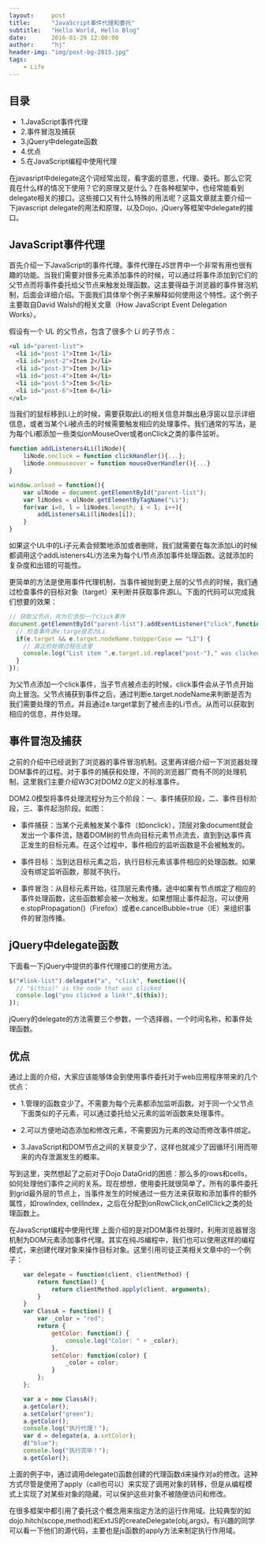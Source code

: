 ```yaml
---
layout:     post
title:      "JavaScript事件代理和委托"
subtitle:   "Hello World, Hello Blog"
date:       2016-01-29 12:00:00
author:     "hj"
header-img: "img/post-bg-2015.jpg"
tags:
    - Life
---
```


## 目录
- 1.JavaScript事件代理
- 2.事件冒泡及捕获
- 3.jQuery中delegate函数
- 4.优点
- 5.在JavaScript编程中使用代理

在javasript中delegate这个词经常出现，看字面的意思，代理、委托。那么它究竟在什么样的情况下使用？它的原理又是什么？在各种框架中，也经常能看到delegate相关的接口。这些接口又有什么特殊的用法呢？这篇文章就主要介绍一下javascript delegate的用法和原理，以及Dojo，jQuery等框架中delegate的接口。

## JavaScript事件代理

首先介绍一下JavaScript的事件代理。事件代理在JS世界中一个非常有用也很有趣的功能。当我们需要对很多元素添加事件的时候，可以通过将事件添加到它们的父节点而将事件委托给父节点来触发处理函数。这主要得益于浏览器的事件冒泡机制，后面会详细介绍。下面我们具体举个例子来解释如何使用这个特性。这个例子主要取自David Walsh的相关文章（How JavaScript Event Delegation Works）。

假设有一个 UL 的父节点，包含了很多个 Li 的子节点：

```html
<ul id="parent-list">
  <li id="post-1">Item 1</li>
  <li id="post-2">Item 2</li>
  <li id="post-3">Item 3</li>
  <li id="post-4">Item 4</li>
  <li id="post-5">Item 5</li>
  <li id="post-6">Item 6</li>
</ul>
```
当我们的鼠标移到Li上的时候，需要获取此Li的相关信息并飘出悬浮窗以显示详细信息，或者当某个Li被点击的时候需要触发相应的处理事件。我们通常的写法，是为每个Li都添加一些类似onMouseOver或者onClick之类的事件监听。

```javascript
function addListeners4Li(liNode){
    liNode.onclick = function clickHandler(){...};
    liNode.onmouseover = function mouseOverHandler(){...}
}

window.onload = function(){
    var ulNode = document.getElementById("parent-list");
    var liNodes = ulNode.getElementByTagName("Li");
    for(var i=0, l = liNodes.length; i < l; i++){
        addListeners4Li(liNodes[i]);
    }   
}
```
如果这个UL中的Li子元素会频繁地添加或者删除，我们就需要在每次添加Li的时候都调用这个addListeners4Li方法来为每个Li节点添加事件处理函数。这就添加的复杂度和出错的可能性。

更简单的方法是使用事件代理机制，当事件被抛到更上层的父节点的时候，我们通过检查事件的目标对象（target）来判断并获取事件源Li。下面的代码可以完成我们想要的效果：

```javascript
// 获取父节点，并为它添加一个click事件
document.getElementById("parent-list").addEventListener("click",function(e) {
  // 检查事件源e.targe是否为Li
  if(e.target && e.target.nodeName.toUpperCase == "LI") {
    // 真正的处理过程在这里
    console.log("List item ",e.target.id.replace("post-")," was clicked!");
  }
});
```
为父节点添加一个click事件，当子节点被点击的时候，click事件会从子节点开始向上冒泡。父节点捕获到事件之后，通过判断e.target.nodeName来判断是否为我们需要处理的节点。并且通过e.target拿到了被点击的Li节点。从而可以获取到相应的信息，并作处理。

## 事件冒泡及捕获
之前的介绍中已经说到了浏览器的事件冒泡机制。这里再详细介绍一下浏览器处理DOM事件的过程。对于事件的捕获和处理，不同的浏览器厂商有不同的处理机制，这里我们主要介绍W3C对DOM2.0定义的标准事件。

DOM2.0模型将事件处理流程分为三个阶段：一、事件捕获阶段，二、事件目标阶段，三、事件起泡阶段。如图：



- 事件捕获：当某个元素触发某个事件（如onclick），顶层对象document就会发出一个事件流，随着DOM树的节点向目标元素节点流去，直到到达事件真正发生的目标元素。在这个过程中，事件相应的监听函数是不会被触发的。

- 事件目标：当到达目标元素之后，执行目标元素该事件相应的处理函数。如果没有绑定监听函数，那就不执行。

- 事件冒泡：从目标元素开始，往顶层元素传播。途中如果有节点绑定了相应的事件处理函数，这些函数都会被一次触发。如果想阻止事件起泡，可以使用e.stopPropagation()（Firefox）或者e.cancelBubble=true（IE）来组织事件的冒泡传播。

## jQuery中delegate函数
下面看一下jQuery中提供的事件代理接口的使用方法。

```javascript
$("#link-list").delegate("a", "click", function(){
  // "$(this)" is the node that was clicked
  console.log("you clicked a link!",$(this));
});
```
jQuery的delegate的方法需要三个参数，一个选择器，一个时间名称，和事件处理函数。


## 优点
通过上面的介绍，大家应该能够体会到使用事件委托对于web应用程序带来的几个优点：

- 1.管理的函数变少了。不需要为每个元素都添加监听函数。对于同一个父节点下面类似的子元素，可以通过委托给父元素的监听函数来处理事件。

- 2.可以方便地动态添加和修改元素，不需要因为元素的改动而修改事件绑定。

- 3.JavaScript和DOM节点之间的关联变少了，这样也就减少了因循环引用而带来的内存泄漏发生的概率。

写到这里，突然想起了之前对于Dojo DataGrid的困惑：那么多的rows和cells，如何处理他们事件之间的关系。现在想想，使用委托就很简单了。所有的事件委托到grid最外层的节点上，当事件发生的时候通过一些方法来获取和添加事件的额外属性，如rowIndex, cellIndex，之后在分配到onRowClick,onCellClick之类的处理函数上。

在JavaScript编程中使用代理
上面介绍的是对DOM事件处理时，利用浏览器冒泡机制为DOM元素添加事件代理。其实在纯JS编程中，我们也可以使用这样的编程模式，来创建代理对象来操作目标对象。这里引用司徒正美相关文章中的一个例子：

```javascript
    var delegate = function(client, clientMethod) {
        return function() {
            return clientMethod.apply(client, arguments);
        }
    }
    var ClassA = function() {
        var _color = "red";
        return {
            getColor: function() {
                console.log("Color: " + _color);
            },
            setColor: function(color) {
                _color = color;
            }
        };
    };

    var a = new ClassA();
    a.getColor();
    a.setColor("green");
    a.getColor();
    console.log("执行代理！");
    var d = delegate(a, a.setColor);
    d("blue");
    console.log("执行完毕！");
    a.getColor();
```
上面的例子中，通过调用delegate()函数创建的代理函数d来操作对a的修改。这种方式尽管是使用了apply（call也可以）来实现了调用对象的转移，但是从编程模式上实现了对某些对象的隐藏，可以保护这些对象不被随便访问和修改。

在很多框架中都引用了委托这个概念用来指定方法的运行作用域。比较典型的如dojo.hitch(scope,method)和ExtJS的createDelegate(obj,args)。有兴趣的同学可以看一下他们的源代码，主要也是js函数的apply方法来制定执行作用域。